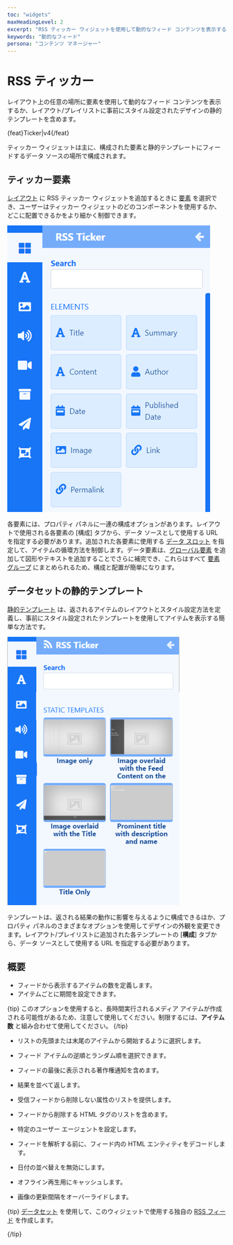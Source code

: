 ```yaml
---
toc: "widgets"
maxHeadingLevel: 2
excerpt: "RSS ティッカー ウィジェットを使用して動的なフィード コンテンツを表示する"
keywords: "動的なフィード"
persona: "コンテンツ マネージャー"
---
```


# RSS ティッカー

レイアウト上の任意の場所に要素を使用して動的なフィード コンテンツを表示するか、レイアウト/プレイリストに事前にスタイル設定されたデザインの静的テンプレートを含めます。

{feat}Ticker|v4{/feat}

ティッカー ウィジェットは主に、構成された要素と静的テンプレートにフィードするデータ ソースの場所で構成されます。

## ティッカー要素

[レイアウト](layouts_editor.html) に RSS ティッカー ウィジェットを追加するときに [要素](layouts_editor#content-data-widgets-and-elements) を選択でき、ユーザーはティッカー ウィジェットのどのコンポーネントを使用するか、どこに配置できるかをより細かく制御できます。

![ティッカー要素](img/v4_media_module_ticker_elements.png)

各要素には、プロパティ パネルに一連の構成オプションがあります。レイアウトで使用される各要素の [構成] タブから、データ ソースとして使用する URL を指定する必要があります。追加された各要素に使用する [データ スロット](layouts_editor.html#content-data-slots) を指定して、アイテムの循環方法を制御します。データ要素は、[グローバル要素](layouts_editor.html#content-global-elements) を追加して図形やテキストを追加することでさらに補完でき、これらはすべて [要素グループ](layouts_editor.html#content-grouping-elements) にまとめられるため、構成と配置が簡単になります。

## データセットの静的テンプレート

[静的テンプレート](layouts_editor.html#content-static-templates) は、返されるアイテムのレイアウトとスタイル設定方法を定義し、事前にスタイル設定されたテンプレートを使用してアイテムを表示する簡単な方法です。

![ティッカー テンプレート](img/v4_media_module_ticker_templates.png)

テンプレートは、返される結果の動作に影響を与えるように構成できるほか、プロパティ パネルのさまざまなオプションを使用してデザインの外観を変更できます。レイアウト/プレイリストに追加された各テンプレートの [**構成**] タブから、データ ソースとして使用する URL を指定する必要があります。

## 概要

- フィードから表示するアイテムの数を定義します。
- アイテムごとに期間を設定できます。

{tip}
このオプションを使用すると、長時間実行されるメディア アイテムが作成される可能性があるため、注意して使用してください。制限するには、**アイテム数** と組み合わせて使用してください。
{/tip}

- リストの先頭または末尾のアイテムから開始するように選択します。

- フィード アイテムの逆順とランダム順を選択できます。

- フィードの最後に表示される著作権通知を含めます。

- 結果を並べて返します。

- 受信フィードから削除しない属性のリストを提供します。

- フィードから削除する HTML タグのリストを含めます。

- 特定のユーザー エージェントを設定します。

- フィードを解析する前に、フィード内の HTML エンティティをデコードします。

- 日付の並べ替えを無効にします。

- オフライン再生用にキャッシュします。

- 画像の更新間隔をオーバーライドします。

{tip}
[データセット](media_datasets.html) を使用して、このウィジェットで使用する独自の [RSS フィード](media_datasets.html#content-view-rss) を作成します。

{/tip}

